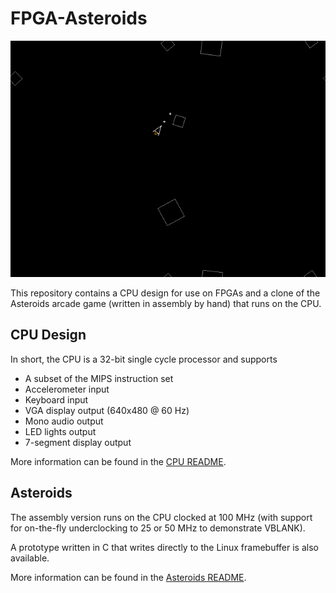 # FPGA-Asteroids

![Asteroids screenshot](Asteroids/screenshot.png?raw=true "Asteroids")

This repository contains a CPU design for use on FPGAs and a clone of the
Asteroids arcade game (written in assembly by hand) that runs on the CPU.

## CPU Design

In short, the CPU is a 32-bit single cycle processor and supports
  * A subset of the MIPS instruction set
  * Accelerometer input
  * Keyboard input
  * VGA display output (640x480 @ 60 Hz)
  * Mono audio output
  * LED lights output
  * 7-segment display output
  
More information can be found in the [CPU README](CPU/README.md).

## Asteroids

The assembly version runs on the CPU clocked at 100 MHz (with support for
on-the-fly underclocking to 25 or 50 MHz to demonstrate VBLANK).

A prototype written in C that writes directly to the Linux framebuffer is also
available.

More information can be found in the [Asteroids README](Asteroids/README.md).
